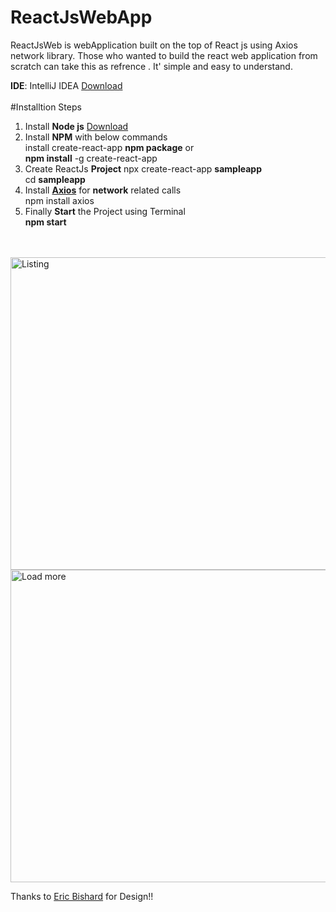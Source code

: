 # ReactJsWebApp
ReactJsWeb is webApplication built on the top of React js using Axios network library. Those who wanted to build the react web application from scratch can take this as refrence .  It' simple and easy to understand. 

**IDE**: IntelliJ IDEA [Download](https://www.jetbrains.com/idea/download/)</br>
</br>#Installtion Steps
1. Install **Node js** [Download](https://nodejs.org/en/)
2. Install **NPM** with below commands</br>
 install create-react-app **npm package**  or </br>
  **npm install** -g create-react-app
3. Create ReactJs **Project**
 npx create-react-app **sampleapp**</br>
 cd **sampleapp**</br>
 4. Install **[Axios](https://www.digitalocean.com/community/tutorials/react-axios-react)** for **network** related calls </br>
npm install axios
5. Finally **Start** the Project using Terminal </br>
**npm start**</br></br></br>

<img width="530" height="500" alt="Listing " src="https://user-images.githubusercontent.com/22414106/139840907-3e0f3fa3-f229-4ff5-ba8b-384fcf5232f0.png"><img width="510" height="500" alt="Load more" src="https://user-images.githubusercontent.com/22414106/139840145-6b9f803d-47e7-47ed-b333-b1e0836076fa.png">

Thanks to [Eric Bishard](https://www.telerik.com/blogs/up-and-running-with-react-form-validation) for Design!!
